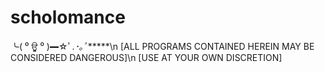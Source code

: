 # scholomance

╰( ⁰ ਊ ⁰ )━☆ﾟ.*･｡ﾟ******\n
[ALL PROGRAMS CONTAINED HEREIN MAY BE CONSIDERED DANGEROUS]\n
[USE AT YOUR OWN DISCRETION]
